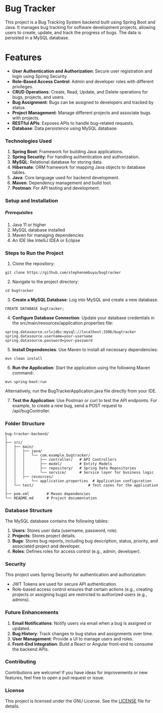 # **Bug Tracker**
This project is a Bug Tracking System backend built using Spring Boot and Java. It manages bug tracking for software development projects, allowing users to create, update, and track the progress of bugs. The data is persisted in a MySQL database.



# **Features**
* **User Authentication and Authorization**: Secure user registration and login using Spring Security.
* **Role-Based Access Control**: Admin and developer roles with different privileges.
* **CRUD Operations**: Create, Read, Update, and Delete operations for bugs, projects, and users.
* **Bug Assignment**: Bugs can be assigned to developers and tracked by status.
* **Project Management**: Manage different projects and associate bugs with projects.
* **RESTful APIs**: Exposes APIs to handle bug-related requests.
* **Database**: Data persistence using MySQL database.



### **Technologies Used**
1. **Spring Boot**: Framework for building Java applications.
2. **Spring Security**: For handling authentication and authorization.
3. **MySQL**: Relational database for storing data.
4. **Hibernate**: ORM framework for mapping Java objects to database tables.
5. **Java**: Core language used for backend development.
6. **Maven**: Dependency management and build tool.
7. **Postman**: For API testing and development.



### **Setup and Installation**
##### Prerequisites
1. Java 11 or higher
2. MySQL database installed
3. Maven for managing dependencies
4. An IDE like IntelliJ IDEA or Eclipse



### **Steps to Run the Project**
1. Clone the repository:

```
git clone https://github.com/stephenombuya/bugtracker
```

2. Navigate to the project directory:

```
cd bugtracker
```

3. **Create a MySQL Database**: Log into MySQL and create a new database.

```
CREATE DATABASE bugtracker;
```

4. **Configure Database Connection**: Update your database credentials in the src/main/resources/application.properties file:

```
spring.datasource.url=jdbc:mysql://localhost:3306/bugtracker
spring.datasource.username=your-username
spring.datasource.password=your-password
```
5. **Install Dependencies**: Use Maven to install all necessary dependencies:

```
mvn clean install
```

6. **Run the Application**: Start the application using the following Maven command:

```
mvn spring-boot:run
```

Alternatively, run the BugTrackerApplication.java file directly from your IDE.

7. **Test the Application**: Use Postman or curl to test the API endpoints. For example, to create a new bug, send a POST request to /api/bugController.



### **Folder Structure**

```
bug-tracker-backend/
│
├── src/
│   ├── main/
│   │   ├── java/
│   │   │   └── com.example.bugtracker/
│   │   │       ├── controller/   # API Controllers
│   │   │       ├── model/        # Entity Models
│   │   │       ├── repository/   # Spring Data Repositories
│   │   │       └── service/      # Service layer for business logic
│   │   ├── resources/
│   │       └── application.properties  # Application configuration
│   └── test/                         # Test cases for the application
│
├── pom.xml        # Maven dependencies
└── README.md      # Project documentation
```



### **Database Structure**
The MySQL database contains the following tables:

1. **Users**: Stores user data (username, password, role).
2. **Projects**: Stores project details.
3. **Bugs**: Stores bug reports, including bug description, status, priority, and associated project and developer.
4. **Roles**: Defines roles for access control (e.g., admin, developer).



### **Security**
This project uses Spring Security for authentication and authorization:

- JWT Tokens are used for secure API authentication.
- Role-based access control ensures that certain actions (e.g., creating projects or assigning bugs) are restricted to authorized users (e.g., admins).



### **Future Enhancements**
1. **Email Notifications**: Notify users via email when a bug is assigned or updated.
2. **Bug History**: Track changes to bug status and assignments over time.
3. **User Management**: Provide a UI to manage users and roles.
4. **Front-End Integration**: Build a React or Angular front-end to consume the backend APIs.



### **Contributing**
Contributions are welcome! If you have ideas for improvements or new features, feel free to open a pull request or issue.



### **License**
This project is licensed under the GNU License. See the [LICENSE](https://github.com/stephenombuya/bugtracker/blob/main/LICENSE) file for details.

